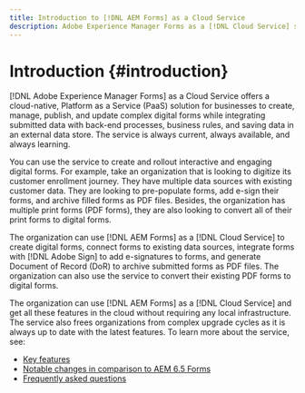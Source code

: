 ```yaml
---
title: Introduction to [!DNL AEM Forms] as a Cloud Service
description: Adobe Experience Manager Forms as a [!DNL Cloud Service] self-help resources and documentation links
---
```


# Introduction {#introduction}

[!DNL Adobe Experience Manager Forms] as a Cloud Service offers a cloud-native, Platform as a Service (PaaS) solution for businesses to create, manage, publish, and update complex digital forms while integrating submitted data with back-end processes, business rules, and saving data in an external data store. The service is always current, always available, and always learning.

You can use the service to create and rollout interactive and engaging digital forms. For example, take an organization that is looking to digitize its customer enrollment journey. They have multiple data sources with existing customer data. They are looking to pre-populate forms, add e-sign their forms, and archive filled forms as PDF files. Besides, the organization has multiple print forms (PDF forms), they are also looking to convert all of their print forms to digital forms.

The organization can use [!DNL AEM Forms] as a [!DNL Cloud Service] to create digital forms, connect forms to existing data sources, integrate forms with [!DNL Adobe Sign] to add e-signatures to forms, and generate Document of Record (DoR) to archive submitted forms as PDF files. The organization can also use the service to convert their existing PDF forms to digital forms.

The organization can use [!DNL AEM Forms] as a [!DNL Cloud Service] and get all these features in the cloud without requiring any local infrastructure. The service also frees organizations from complex upgrade cycles as it is always up to date with the latest features. To learn more about the service, see:

* [Key features](key-features.md)
* [Notable changes in comparison to AEM 6.5 Forms](notable-changes.md)
* [Frequently asked questions](faq.md)
